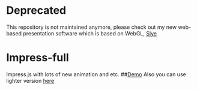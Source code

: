 # Deprecated
This repository is not maintained anymore, please check out my new web-based presentation 
software which is based on WebGL, [Slye](https://github.com/Slye3d/slye)

# Impress-full
Impress.js with lots of new animation and etc.
##[Demo](http://qti3e.github.io/Impress-full)
Also you can use lighter version [here](https://github.com/Qti3e/impress.js)

